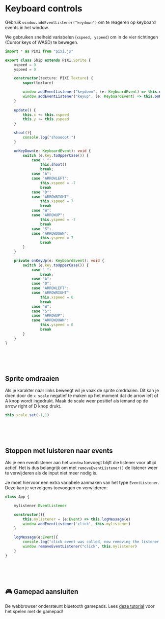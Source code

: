# Keyboard controls

Gebruik `window.addEventListener("keydown")` om te reageren op keyboard events in het window.

We gebruiken snelheid variabelen (`xspeed, yspeed`) om in de vier richtingen (Cursor keys of WASD) te bewegen.


```typescript
import * as PIXI from "pixi.js"

export class Ship extends PIXI.Sprite {
    xspeed = 0
    yspeed = 0

    constructor(texture: PIXI.Texture) {
        super(texture)

        window.addEventListener("keydown", (e: KeyboardEvent) => this.onKeyDown(e))
        window.addEventListener("keyup", (e: KeyboardEvent) => this.onKeyUp(e))
    }
    
    update() {
        this.x += this.xspeed
        this.y += this.yspeed
    }

    shoot(){
        console.log("shooooot!")
    }

    onKeyDown(e: KeyboardEvent): void {
        switch (e.key.toUpperCase()) {
            case " ":
                this.shoot()
                break;
            case "A":
            case "ARROWLEFT":
                this.xspeed = -7
                break
            case "D":
            case "ARROWRIGHT":
                this.xspeed = 7
                break
            case "W":
            case "ARROWUP":
                this.yspeed = -7
                break
            case "S":
            case "ARROWDOWN":
                this.yspeed = 7
                break
        }
    }

    private onKeyUp(e: KeyboardEvent): void {
        switch (e.key.toUpperCase()) {
            case " ":
                break;
            case "A":
            case "D":
            case "ARROWLEFT":
            case "ARROWRIGHT":
                this.xspeed = 0
                break
            case "W":
            case "S":
            case "ARROWUP":
            case "ARROWDOWN":
                this.yspeed = 0
                break
        }
    }
}

```

<br>
<br>
<Br>

## Sprite omdraaien
    
Als je karakter naar links beweegt wil je vaak de sprite omdraaien. Dit kan je doen door de `x scale` negatief te maken op het moment dat de arrow left of A knop wordt ingedrukt. Maak de scale weer positief als iemand op de arrow right of D knop drukt.
    
```typescript
this.scale.set(-1,1)
```

<br>
<br>
<Br>

## Stoppen met luisteren naar events

Als je een eventlistener aan het `window` toevoegt blijft die listener voor altijd actief. Het is dus belangrijk om met `removeEventListener()` de listener weer te verwijderen als de input niet meer nodig is.

Je moet hiervoor een extra variabele aanmaken van het type `EventListener`. Deze kan je vervolgens toevoegen en verwijderen:

```typescript
class App {

    mylistener:EventListener

    constructor(){
        this.mylistener = (e:Event) => this.logMessage(e)
        window.addEventListener('click', this.mylistener)
    }

    logMessage(e:Event){
        console.log("click event was called, now removing the listener!")
        window.removeEventListener("click", this.mylistener)
    }
}
```

<Br>
<br>
<Br>

## 🎮 Gamepad aansluiten

De webbrowser ondersteunt bluetooth gamepads. Lees [deze tutorial](https://developer.mozilla.org/en-US/docs/Web/API/Gamepad_API) voor het spelen met de gamepad!
